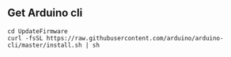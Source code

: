## Get Arduino cli

```
cd UpdateFirmware
curl -fsSL https://raw.githubusercontent.com/arduino/arduino-cli/master/install.sh | sh
```